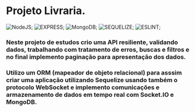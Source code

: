 # Projeto Livraria.

![NodeJS](https://img.shields.io/badge/Node.js-43853D?style=for-the-badge&logo=node.js&logoColor=white); ![EXPRESS](https://img.shields.io/badge/Express.js-404D59?style=for-the-badge); ![MongoDB](https://img.shields.io/badge/MongoDB-4EA94B?style=for-the-badge&logo=mongodb&logoColor=white); ![SEQUELIZE](https://img.shields.io/badge/Sequelize-52B0E7?style=for-the-badge&logo=Sequelize&logoColor=white); ![ESLINT](https://img.shields.io/badge/eslint-3A33D1?style=for-the-badge&logo=eslint&logoColor=white); 

### Neste projeto de estudos crio uma  API resiliente, validando dados, trabalhando com tratamento de erros, buscas e filtros e no final implemento paginação para apresentação dos dados.
### Utilizo um ORM (mapeador de objeto relacional) para asssim criar uma aplicação utilizando Sequelize usando também o protocolo WebSocket e implemento comunicações e armazenamento de dados em tempo real com Socket.IO e MongoDB.

